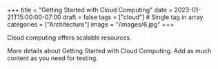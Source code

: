 +++
title = "Getting Started with Cloud Computing"
date = 2023-01-21T15:00:00-07:00
draft = false
tags = ["cloud"] # Single tag in array
categories = ["Architecture"]
image = "/images/6.jpg"
+++

Cloud computing offers scalable resources.

More details about Getting Started with Cloud Computing. Add as much content as you need for testing.

